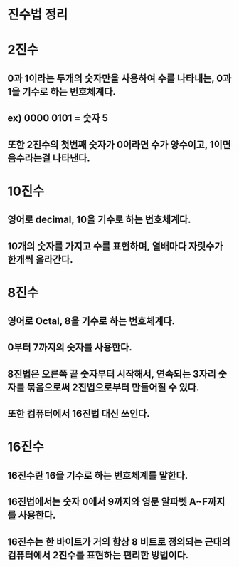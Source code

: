진수법 정리
========

# 2진수

0과 1이라는 두개의 숫자만을 사용하여 수를 나타내는, 0과 1을 기수로 하는 번호체계다.
-----
ex) 0000 0101 = 숫자 5
-----
또한 2진수의 첫번째 숫자가 0이라면 수가 양수이고, 1이면 음수라는걸 나타낸다.
-----

# 10진수

영어로 decimal, 10을 기수로 하는 번호체계다.
-----
10개의 숫자를 가지고 수를 표현하며, 열배마다 자릿수가 한개씩 올라간다.
-----

# 8진수

영어로 Octal, 8을 기수로 하는 번호체계다.
-----
0부터 7까지의 숫자를 사용한다.
-----
8진법은 오른쪽 끝 숫자부터 시작해서, 연속되는 3자리 숫자를 묶음으로써 2진법으로부터 만들어질 수 있다.
-----
또한 컴퓨터에서 16진법 대신 쓰인다.
-----

# 16진수

16진수란 16을 기수로 하는 번호체계를 말한다.
-----
16진법에서는 숫자 0에서 9까지와 영문 알파벳 A~F까지를 사용한다.
-----
16진수는 한 바이트가 거의 항상 8 비트로 정의되는 근대의 컴퓨터에서 2진수를 표현하는 편리한 방법이다.
-----



	
